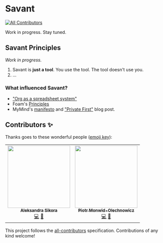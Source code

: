 # Savant

<!-- ALL-CONTRIBUTORS-BADGE:START - Do not remove or modify this section -->

[![All Contributors](https://img.shields.io/badge/all_contributors-2-orange.svg?style=flat-square)](#contributors-)

<!-- ALL-CONTRIBUTORS-BADGE:END -->

Work in progress. Stay tuned.

## Savant Principles

_Work in progress._

1. Savant is **just a tool**. You use the tool. The tool doesn't use you.
2. ...

### What influenced Savant?

- ["Org as a spreadsheet system"](https://orgmode.org/worg/org-tutorials/org-spreadsheet-intro.html)
- Foam's [Principles](https://foambubble.github.io/foam/principles)
- MyMind's [manifesto](https://mymind.com/) and ["Private First"](https://mymind.com/private-first) blog post.

## Contributors ✨

Thanks goes to these wonderful people ([emoji key](https://allcontributors.org/docs/en/emoji-key)):

<!-- ALL-CONTRIBUTORS-LIST:START - Do not remove or modify this section -->
<!-- prettier-ignore-start -->
<!-- markdownlint-disable -->
<table>
  <tr>
    <td align="center"><a href="https://github.com/beerose"><img src="https://avatars3.githubusercontent.com/u/9019397?v=4?s=200" width="200px;" alt=""/><br /><sub><b>Aleksandra Sikora</b></sub></a><br /><a href="https://github.com/beerose/savant/commits?author=beerose" title="Code">💻</a> <a href="#ideas-beerose" title="Ideas, Planning, & Feedback">🤔</a></td>
    <td align="center"><a href="https://haspar.us/"><img src="https://avatars0.githubusercontent.com/u/15332326?v=4?s=200" width="200px;" alt=""/><br /><sub><b>Piotr Monwid-Olechnowicz</b></sub></a><br /><a href="https://github.com/beerose/savant/commits?author=hasparus" title="Code">💻</a> <a href="#ideas-hasparus" title="Ideas, Planning, & Feedback">🤔</a></td>
  </tr>
</table>

<!-- markdownlint-restore -->
<!-- prettier-ignore-end -->

<!-- ALL-CONTRIBUTORS-LIST:END -->

This project follows the [all-contributors](https://github.com/all-contributors/all-contributors) specification. Contributions of any kind welcome!
